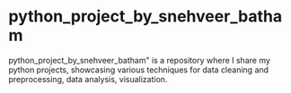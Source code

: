 # python_project_by_snehveer_batham
python_project_by_snehveer_batham" is a repository where I share my python projects, showcasing various techniques for data cleaning and preprocessing, data analysis, visualization.
